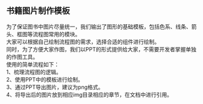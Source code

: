 ## 书籍图片制作模板
为了保证图书中图片尽量统一，我们输出了图形的基础模板，包括色系、线条、箭头、框图等流程图常用的模块。  
大家可以根据自己绘制流程图的需求，选择合适的组件进行绘制。  
同时，为了方便大家作图，我们以PPT的形式提供给大家，不需要开发者掌握单独的作图工具。  
使用的简单流程如下：  
1、梳理流程图的逻辑。  
2、使用PPT中的模板进行绘制。  
3、通过PPT导出图片，建议为png格式。  
4、将导出后的图片放到相应img目录相应的章节，在文档中进行引用。  




